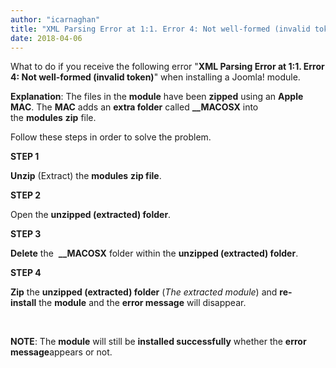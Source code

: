 ```yaml
---
author: "icarnaghan"
title: "XML Parsing Error at 1:1. Error 4: Not well-formed (invalid token) when installing a Joomla! module"
date: 2018-04-06
---
```


What to do if you receive the following error "**XML Parsing Error at 1:1. Error 4: Not well-formed (invalid token)**" when installing a Joomla! module.

**Explanation**: The files in the **module** have been **zipped** using an **Apple MAC**. The **MAC** adds an **extra folder** called **\_\_MACOSX** into the **modules** **zip** file.

Follow these steps in order to solve the problem.

**STEP 1**

**Unzip** (Extract) the **modules** **zip file**.

**STEP 2**

Open the **unzipped (extracted) folder**.

**STEP 3**

**Delete** the  **\_\_MACOSX** folder within the **unzipped (extracted) folder**.

**STEP 4**

**Zip** the **unzipped (extracted) folder** (_The extracted module_) and **re-install** the **module** and the **error message** will disappear.

 

**NOTE**: The **module** will still be **installed successfully** whether the **error message**appears or not.
